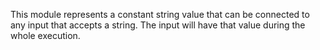 
[comment]: # (TextCanvasModule)
This module represents a constant string value that can be connected to any input that accepts a string. The input will have that value during the whole execution.
